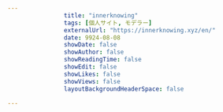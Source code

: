 ---
                title: "innerknowing"
                tags: [個人サイト, モデラー]
                externalUrl: "https://innerknowing.xyz/en/"
                date: 9924-08-08
                showDate: false
                showAuthor: false
                showReadingTime: false
                showEdit: false
                showLikes: false
                showViews: false
                layoutBackgroundHeaderSpace: false
                ---

